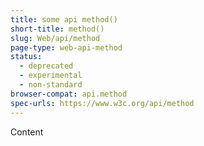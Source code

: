 ```yaml
---
title: some api method()
short-title: method()
slug: Web/api/method
page-type: web-api-method
status:
  - deprecated
  - experimental
  - non-standard
browser-compat: api.method
spec-urls: https://www.w3c.org/api/method
---
```


Content